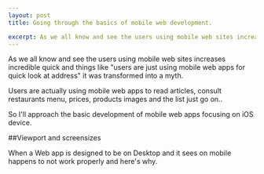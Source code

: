 ```yaml
---
layout: post
title: Going through the basics of mobile web development.

excerpt: As we all know and see the users using mobile web sites increases incredible quick and things like "users are just using mobile web apps for quick look at address" it was transformed into a myth.
---
```


As we all know and see the users using mobile web sites increases incredible quick and things like "users are just using mobile web apps for quick look at address" it was transformed into a myth.

Users are actually using mobile web apps to read articles, consult restaurants menu, prices, products images and the list just go on..

So I'll approach the basic development of mobile web apps focusing on iOS device.

##Viewport and screensizes

When a Web app is designed to be on Desktop and it sees on mobile happens to not work properly and here's why.